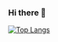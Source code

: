 ### Hi there 👋
[![Top Langs](https://github-readme-stats.vercel.app/api/top-langs/?username=MinsG02)](https://github.com/anuraghazra/github-readme-stats)
<!--
**Let-Git-IT/Let-Git-IT** is a ✨ _special_ ✨ repository because its `README.md` (this file) appears on your GitHub profile.



[![Top Langs](https://github-readme-stats.vercel.app/api/top-langs/?username=MinsG02)](https://github.com/anuraghazra/github-readme-stats) //사용한 언어 비율 위젯

[![Top Langs](https://github-readme-stats.vercel.app/api/top-langs/?username=MinG02)](https://github.com/anuraghazra/github-readme-stats) //깃허브 평판 위젯

![js](https://img.shields.io/badge/Python-3776AB?style=for-the-badge&logo=python&logoColor=white)
![js](https://img.shields.io/badge/HTML-239120?style=for-the-badge&logo=html5&logoColor=white)
![js](https://img.shields.io/badge/CSS-239120?&style=for-the-badge&logo=css3&logoColor=white)
![js](https://img.shields.io/badge/JavaScript-F7DF1E?style=for-the-badge&logo=JavaScript&logoColor=whit)
![js](https://img.shields.io/badge/HTML5-E34F26?style=for-the-badge&logo=html5&logoColor=white)
![js](https://img.shields.io/badge/C-00599C?style=for-the-badge&logo=c&logoColor=white)
![js](https://img.shields.io/badge/C%2B%2B-00599C?style=for-the-badge&logo=c%2B%2B&logoColor=white)
![js](https://img.shields.io/badge/Java-ED8B00?style=for-the-badge&logo=openjdk&logoColor=white)
